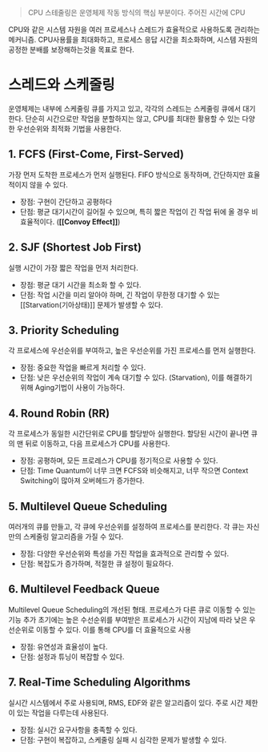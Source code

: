 > CPU 스테줄링은 운영체제 작동 방식의 핵심 부분이다.
> 주어진 시간에 CPU

CPU와 같은 시스템 자원을 여러 프로세스나 스레드가 효율적으로 사용하도록 관리하는 메커니즘.
CPU사용률을 최대화하고, 프로세스 응답 시간을 최소화하며, 시스템 자원의 공정한 분배를 보장해하는것을 목표로 한다.

# 스레드와 스케줄링
운영체제는 내부에 스케줄링 큐를 가지고 있고, 각각의 스레드는 스케줄링 큐에서 대기한다.
단순히 시간으로만 작업을 분할하지는 않고, CPU를 최대한 활용할 수 있는 다양한 우선순위와 최적화 기법을 사용한다. 

## 1. FCFS (First-Come, First-Served)
가장 먼저 도착한 프로세스가 먼저 실행된다. FIFO 방식으로 동작하며, 간단하지만 효율적이지 않을 수 있다.
- 장점: 구현이 간단하고 공평하다
- 단점: 평균 대기시간이 길어질 수 있으며, 특히 짧은 작업이 긴 작업 뒤에 올 경우 비효율적이다.
  (**[[Convoy Effect]]**)

## 2. SJF (Shortest Job First)
실행 시간이 가장 짧은 작업을 먼저 처리한다.
- 장점: 평균 대기 시간을 최소화 할 수 있다.
- 단점: 작업 시간을 미리 알아야 하며, 긴 작업이 무한정 대기할 수 있는 [[Starvation(기아상태)]] 문제가 발생할 수 있다.

## 3. Priority Scheduling
각 프로세스에 우선순위를 부여하고, 높은 우선순위를 가진 프로세스를 먼저 실행한다.
- 장점: 중요한 작업을 빠르게 처리할 수 있다.
- 단점: 낮은 우선순위의 작업이 계속 대기할 수 있다. (Starvation), 이를 해결하기 위해 Aging기법이 사용이 가능하다.

## 4. Round Robin (RR)
각 프로세스가 동일한 시간단위로 CPU를 할당받아 실행한다. 할당된 시간이 끝나면 큐의 맨 뒤로 이동하고, 다음 프로세스가 CPU를 사용한다.
- 장점: 공평하며, 모든 프로레스가 CPU를 정기적으로 사용할 수 있다.
- 단점: Time Quantum이 너무 크면 FCFS와 비슷해지고, 너무 작으면 Context Switching이 많아져 오버헤드가 증가한다.

## 5. Multilevel Queue Scheduling
여러개의 큐를 만들고, 각 큐에 우선순위를 설정하여 프로세스를 분리한다.
각 큐는 자신만의 스케줄링 알고리즘을 가질 수 있다.
- 장점: 다양한 우선순위와 특성을 가진 작업을 효과적으로 관리할 수 있다.
- 단점: 복잡도가 증가하며, 적절한 큐 설정이 필요하다.

## 6. Multilevel Feedback Queue
Multilevel Queue Scheduling의 개선된 형태. 프로세스가 다른 큐로 이동할 수 있는 기능 추가
초기에는 높은 수선순위를 부여받은 프로세스가 시간이 지남에 따라 낮은 우선순위로 이동할 수 있다. 이를 통해 CPU를 더 효율적으로 사용
- 장점: 유연성과 효율성이 높다.
- 단점: 설정과 튜닝이 복잡할 수 있다.

## 7. Real-Time Scheduling Algorithms
실시간 시스템에서 주로 사용되며, RMS, EDF와 같은 알고리즘이 있다. 주로 시간 제한이 있는 작업을 다루는데 사용된다.
- 장점: 실시간 요구사항을 충족할 수 있다.
- 단점: 구현이 복잡하고, 스케줄링 실패 시 심각한 문제가 발생할 수 있다.


